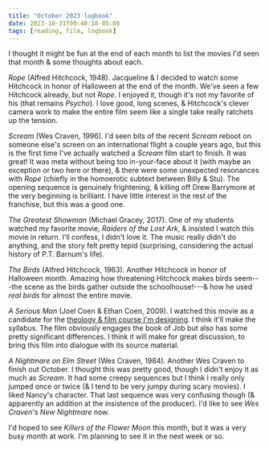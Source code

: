 ```yaml
---
title: "October 2023 logbook"
date: 2023-10-31T00:40:18-05:00
tags: [reading, film, logbook]
---
```


I thought it might be fun at the end of each month to list the movies I'd seen that month & some thoughts about each.

*Rope* (Alfred Hitchcock, 1948). Jacqueline & I decided to watch some Hitchcock in honor of Halloween at the end of the month. We've seen a few Hitchcock already, but not *Rope*. I enjoyed it, though it's not my favorite of his (that remains *Psycho*). I love good, long scenes, & Hitchcock's clever camera work to make the entire film seem like a single take really ratchets up the tension.

*Scream* (Wes Craven, 1996). I'd seen bits of the recent *Scream* reboot on someone else's screen on an international flight a couple years ago, but this is the first time I've actually watched a *Scream* film start to finish. It was great! It was meta without being too in-your-face about it (with maybe an exception or two here or there), & there were some unexpected resonances with *Rope* (chiefly in the homoerotic subtext between Billy & Stu). The opening sequence is genuinely frightening, & killing off Drew Barrymore at the very beginning is brilliant. I have little interest in the rest of the franchise, but this was a good one.

*The Greatest Showman* (Michael Gracey, 2017). One of my students watched my favorite movie, *Raiders of the Lost Ark*, & insisted I watch this movie in return. I'll confess, I didn't love it. The music really didn't do anything, and the story felt pretty tepid (surprising, considering the actual history of P.T. Barnum's life).

*The Birds* (Alfred Hitchcock, 1963). Another Hitchcock in honor of Halloween month. Amazing how threatening Hitchcock makes birds seem---the scene as the birds gather outside the schoolhouse!---& how he used *real birds* for almost the entire movie.

*A Serious Man* (Joel Coen & Ethan Coen, 2009). I watched this movie as a candidate for the [theology & film course I'm designing](https://micro.andrewbelfield.com/2023/10/30/ive-been-spending.html). I think it'll make the syllabus. The film obviously engages the book of Job but also has some pretty significant differences. I think it will make for great discussion, to bring this film into dialogue with its source material.

*A Nightmare on Elm Street* (Wes Craven, 1984). Another Wes Craven to finish out October. I thought this was pretty good, though I didn't enjoy it as much as *Scream*. It had some creepy sequences but I think I really only jumped once or twice (& I tend to be very jumpy during scary movies). I liked Nancy's character. That last sequence was very confusing though (& apparently an addition at the insistence of the producer). I'd like to see *Wes Craven's New Nightmare* now.

I'd hoped to see *Killers of the Flower Moon* this month, but it was a very busy month at work. I'm planning to see it in the next week or so.
